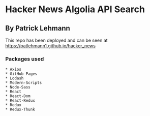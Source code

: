 

# Hacker News Algolia API Search 
## By Patrick Lehmann

This repo has been deployed and can be seen at https://patlehmann1.github.io/hacker_news

    
### Packages used

    * Axios
    * GitHub Pages
    * Lodash
    * Modern-Scripts
    * Node-Sass
    * React
    * React-Dom
    * React-Redux
    * Redux
    * Redux-Thunk





